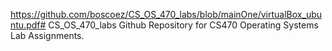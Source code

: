 https://github.com/boscoez/CS_OS_470_labs/blob/mainOne/virtualBox_ubuntu.pdf# CS_OS_470_labs
Github Repository for CS470 Operating Systems Lab Assignments.

